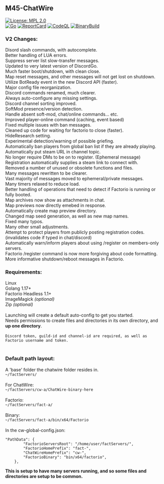 ## M45-ChatWire
[![License: MPL 2.0](https://img.shields.io/badge/License-MPL_2.0-brightgreen.svg)](https://opensource.org/licenses/MPL-2.0)
<br>
[![Go](https://github.com/Distortions81/M45-ChatWire/actions/workflows/go.yml/badge.svg)](https://github.com/Distortions81/M45-ChatWire/actions/workflows/go.yml)
[![ReportCard](https://github.com/Distortions81/M45-ChatWire/actions/workflows/report.yml/badge.svg)](https://github.com/Distortions81/M45-ChatWire/actions/workflows/report.yml)
[![CodeQL](https://github.com/Distortions81/M45-ChatWire/actions/workflows/codeql-analysis.yml/badge.svg)](https://github.com/Distortions81/M45-ChatWire/actions/workflows/codeql-analysis.yml)
[![BinaryBuild](https://github.com/Distortions81/M45-ChatWire/actions/workflows/build-linux64.yml/badge.svg)](https://github.com/Distortions81/M45-ChatWire/actions/workflows/build-linux64.yml)
### V2 Changes:
Disord slash commands, with autocomplete.<br>
Better handling of LUA errors.<br>
Suppress server list slow-transfer messages.<br>
Updated to very latest version of DiscordGo.<br>
Much faster boot/shutdown, with clean close.<br>
Map reset messages, and other messages will not get lost on shutdown.<br>
Utilize BotReady event in the new Discord API (faster).<br>
Major config file reorganization.<br>
Discord commands renamed, much clearer.<br>
Always auto-configure any missing settings.<br>
Discord channel sorting improved.<br>
SoftMod presence/version detection.<br>
Handle absent soft-mod, chat/online commands... etc.<br>
Improved player-online command (caching, event based)<br>
Fixed multiple issues with ban messages.<br>
Cleaned up code for waiting for factorio to close (faster).<br>
HideResearch setting.<br>
Experimental detection/warning of possible griefing.<br>
Automatically ban players from global ban list if they are already playing.<br>
Automatically put steam URL in channel topic.<br>
No longer require DMs to be on to register. (Ephemeral message)<br>
Registration automatically supplies a steam link to connect with.<br>
Removed a number of unused or obsolete functions and files.<br>
Many messages rewritten to be clearer.<br>
Vast majority of messages moved to ephemeral/private messages.<br>
Many timers relaxed to reduce load.<br>
Better handling of operations that need to detect if Factorio is running or fully booted.<br>
Map archives now show as attachments in chat.<br>
Map previews now directly emebed in response.<br>
Automatically create map preview directory.<br>
Changed map seed generation, as well as new map names.<br>
Fixed many typos.<br>
Many other small adjustments.<br>
Attempt to protect players from publicly posting registration codes.<br>
(invalidates code if typed in chat/discord)<br>
Automatically warn/inform players about using /register on members-only servers.<br>
Factorio /register command is now more forgiving about code formatting.<br>
More informative shutdown/reboot messages in Factorio.<br>


### Requirements:
Linux<br>
Golang 1.17+<br>
Factorio Headless 1.1+<br>
ImageMagick *(optional)*<br>
Zip *(optional)*<br>
<br>
Launching will create a default auto-config to get you started.<br>
Needs permissions to create files and directories in its own directory, and **up one directory**.<br>
<br>
`Discord token, guild-id and channel-id are required, as well as Factorio username and token.`<br>
<br>
### Default path layout:<br>
A 'base' folder the chatwire folder resides in.<br>
`~/factServers/`<br>
<br>
For ChatWire:<br>
`~/factServers/cw-a/ChatWire-binary-here`<br>
<br>
Factorio:<br>
`~/factServers/fact-a/`<br>
<br>
Binary:<br>
`~/factServers/fact-a/bin/x64/Factorio`<br>
<br>
In the cw-global-config.json:<br>
```
"PathData": {
		"FactorioServersRoot": "/home/user/factServers/",
		"FactorioHomePrefix": "fact-",
		"ChatWireHomePrefix": "cw-",
		"FactorioBinary": "bin/x64/factorio",
	},
 ```
**This is setup to have many servers running, and so some files and directories are setup to be common.**<br>

